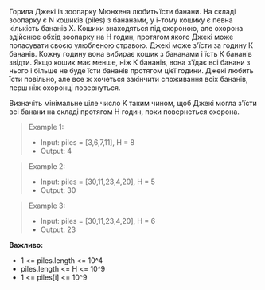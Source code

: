 Горила Джекі із зоопарку Мюнхена любить їсти банани. На складі зоопарку є N кошиків
(piles) з бананами, у і-тому кошику є певна кількість бананів Х. Кошики знаходяться під
охороною, але охорона здійснює обхід зоопарку на Н годин, протягом якого Джекі може
поласувати своєю улюбленою стравою.
Джекі може з&#39;їсти за годину К бананів. Кожну годину вона вибирає кошик з бананами і їсть
К бананів звідти. Якщо кошик має менше, ніж К бананів, вона з&#39;їдає всі банани з нього і
більше не буде їсти бананів протягом цієї години.
Джекі любить їсти повільно, але все ж хочеться закінчити споживання всіх бананів, перш
ніж охоронці повернуться.

Визначіть мінімальне ціле число К таким чином, щоб Джекі могла з&#39;їсти всі банани на
складі протягом Н годин, поки повернеться охорона.

>Example 1:
>
>- Input: piles = [3,6,7,11], H = 8 
>- Output: 4

>Example 2:
>- Input: piles = [30,11,23,4,20], H = 5
>- Output: 30

>Example 3:
>- Input: piles = [30,11,23,4,20], H = 6
>- Output: 23

**Важливо:**

- 1 &lt;= piles.length &lt;= 10^4
- piles.length &lt;= H &lt;= 10^9
- 1 &lt;= piles[i] &lt;= 10^9